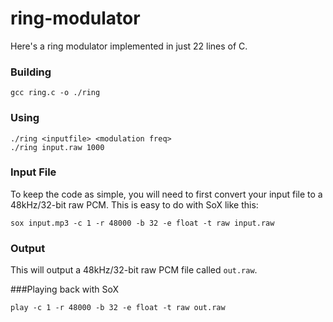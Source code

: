 # ring-modulator
Here's a ring modulator implemented in just 22 lines of C.
### Building
```
gcc ring.c -o ./ring
```
### Using
```
./ring <inputfile> <modulation freq>
./ring input.raw 1000
```
### Input File
To keep the code as simple, you will need to first convert your input file to a 48kHz/32-bit raw PCM. This is easy to do with SoX like this:
```
sox input.mp3 -c 1 -r 48000 -b 32 -e float -t raw input.raw
```
### Output
This will output a 48kHz/32-bit raw PCM file called `out.raw`.

###Playing back with SoX
```
play -c 1 -r 48000 -b 32 -e float -t raw out.raw
```
